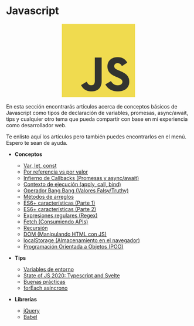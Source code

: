 # Javascript

<p style="text-align: center">
  <img src="./logo.png" alt="JS logo" style="max-height: 200px" />
</p>

En esta sección encontrarás artículos acerca de conceptos básicos de Javascript como tipos de declaración de variables, promesas, async/await, tips y cualquier otro tema que pueda compartir con base en mi experiencia como desarrollador web.

Te enlisto aquí los artículos pero también puedes encontrarlos en el menú. Espero te sean de ayuda.

- **Conceptos**

  - [Var, let, const](./var-let-const/)
  - [Por referencia vs por valor](./reference-vs-value/)
  - [Infierno de Callbacks (Promesas y async/await)](./callback-hell/)
  - [Contexto de ejecución (apply, call, bind)](./context/)
  - [Operador Bang Bang (Valores Falsy/Truthy)](./bang-bang-operator/)
  - [Métodos de arreglos](./array-methods/)
  - [ES6+ características (Parte 1)](./es6-features/)
  - [ES6+ características (Parte 2)](./es6-features-part-2/)
  <!-- - [ES6+ características (Parte 3)](./es6-features-part-3/) -->
  <!-- - [ES6+ características (Parte 4)](./es6-features-part-4/) -->
  - [Expresiones regulares (Regex)](./regex/)
  - [Fetch (Consumiendo APIs)](./fetch/)
  - [Recursión](./recursion/)
  - [DOM (Manipulando HTML con JS)](./dom/)
  - [localStorage (Almacenamiento en el navegador)](./local-storage/)
  - [Programación Orientada a Objetos (POO)](./oop/)

- **Tips**

  - [Variables de entorno](./environment-variables/)
  - [State of JS 2020: Typescript and Svelte](./state-of-js-2020/)
  - [Buenas prácticas](./best-practices/)
  - [forEach asíncrono](./asynchronous-foreach/)

- **Librerías**
  - [jQuery](./jquery/)
  - [Babel](./babel/)
